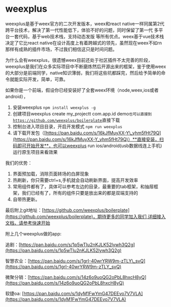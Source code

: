 # weexplus

weexplus是基于weex官方的二次开发版本，weex和react native一样同属第2代跨平台技术，解决了第一代性能低下，体验不好的问题，同时保留了第一代 多平台一套代码，基于web技术栈，支持动态发版 等所有优点。weex基于vue技术栈决定了它比react native在设计高度上有着跨越式的领先，虽然现在weex不如rn那样有成熟的插件市场，不过我们相信这只是时间问题。

为什么会有weexplus，很遗憾weex目前还处于社区插件不太完善的阶段，weexplus是我们在众多实际项目中不断磨炼然后开源出来的框架，鉴于使用weex的大部分是前端同学，native知识薄弱，我们将这些坑都踩完，然后给予简单的命令就能实际开发，简单，可靠。

如果你是一个前端，假设你已经安装好了全套weex环境（node,weex,ios或者android），

1. 安装weexplus `npm install weexplus -g`
2. 创建项目weexplus create my\_projectt com.app.id demo`也可以直接到`[`https://github.com/weexplus/boilerplate`](https://github.com/weexplus/boilerplate)直接下载
3. 控制台进入项目目录，开启开发模式 `npm run weexplus`
4.  请下载开发包（[https://pan.baidu.com/s/16kJfMuyXX-Y\_yhm5fHt79Q](https://pan.baidu.com/s/16kJfMuyXX-Y_yhm5fHt79Q)）**直接安装，扫码即可开始开发**，也可以weexplus run ios/android\(usb数据线连上手机\)运行原生项目来看效果

我们的优势：

1. 界面预加载，消除页面转场的白屏现象
2. 热刷新，你只需要ctrl+s,手机就会自动刷新界面，提高开发效率
3. 常用组件都有了，具体可以参考左边的目录，最重要的tab框架，和抽屉框架，我们已经有了，所有的组件只要是放出来的都是双端支持的
4. 自带热更新。

最后附上git地址：[https://github.com/weexplus/boilerplate](https://github.com/weexplus/boilerplate)，期待更多的同学加入我们,详细接入文档，请参考快速开始

附上几个weexplus做的app:

追剧：[https://pan.baidu.com/s/1p5wTIu2nKJLK52lywh3Q2g](https://pan.baidu.com/s/1p5wTIu2nKJLK52lywh3Q2g)

智慧农业：[https://pan.baidu.com/s/1grI-40wrYRW9m-zTLY\_svQ](https://pan.baidu.com/s/1grI-40wrYRW9m-zTLY_svQ)

微聚分销：[https://pan.baidu.com/s/14z6o9uoQG2oPbL8hxcH8yQ](https://pan.baidu.com/s/14z6o9uoQG2oPbL8hxcH8yQ)

软捷oa:    [https://pan.baidu.com/s/1dyM1FwYmG47DEEvo7V7VLA](https://pan.baidu.com/s/1dyM1FwYmG47DEEvo7V7VLA)


